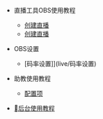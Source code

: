 * 直播工具OBS使用教程

  * [创建直播](live/初始化直播.md)
  * [创建直播](zh-cn/quickstart.md)

* OBS设置

  * [码率设置]](live/码率设置)
  

* 助教使用教程

  * [配置项](zh-cn/configuration.md)
  

* [后台使用教程](zh-cn/changelog.md)
